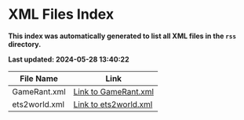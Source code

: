 # XML Files Index
**This index was automatically generated to list all XML files in the `rss` directory.**

**Last updated: 2024-05-28 13:40:22**

| File Name | Link |
|-----------|------|
| GameRant.xml | [Link to GameRant.xml](./GameRant.xml) |
| ets2world.xml | [Link to ets2world.xml](./ets2world.xml) |
